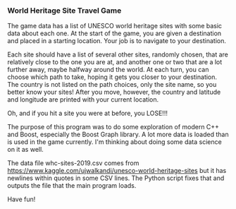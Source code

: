 ### World Heritage Site Travel Game

The game data has a list of UNESCO world heritage sites with some basic data about each one.
At the start of the game, you are given a destination and placed in a starting location.
Your job is to navigate to your destination.

Each site should have a list of several other sites, randomly chosen, that are relatively
close to the one you are at, and another one or two that are a lot further away, maybe halfway
around the world.  At each turn, you can choose which path to take, hoping it gets you
closer to your destination.  The country is not listed on the path choices, only the site name,
so you better know your sites!  After you move, however, the country and latitude and longitude
are printed with your current location.

Oh, and if you hit a site you were at before, you LOSE!!!

The purpose of this program was to do some exploration of modern C++ and Boost, especially
the Boost Graph library.  A lot more data is loaded than is used in the game currently.
I'm thinking about doing some data science on it as well.

The data file whc-sites-2019.csv comes from https://www.kaggle.com/ujwalkandi/unesco-world-heritage-sites
but it has newlines within quotes in some CSV lines. The Python script fixes that and outputs
the file that the main program loads.

Have fun!

